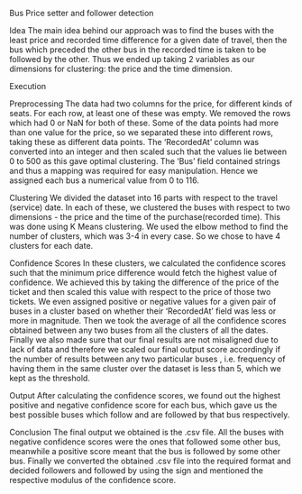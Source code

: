 Bus Price setter and follower detection


Idea                                                                                                                              The main idea behind our approach was to find the buses with the least price and recorded time difference for a given date of travel, then the bus which preceded the other bus in the recorded time is taken to be followed by the other. Thus we ended up taking 2 variables as our dimensions for clustering: the price and the time dimension.


Execution

Preprocessing                                                                                                                                                   The data had two columns for the price, for different kinds of seats. For each row, at least one of these was empty. We removed the rows which had 0 or NaN for both of these. Some of the data points had more than one value for the price, so we separated these into different rows, taking these as different data points. The ‘RecordedAt’ column was converted into an integer and then scaled such that the values lie between 0 to 500 as this gave optimal clustering. The ‘Bus’ field contained strings and thus a mapping was required for easy manipulation. Hence we assigned each bus a numerical value from 0 to 116.

Clustering                                                                                                                                                      We divided the dataset into 16 parts with respect to the travel (service) date. In each of these, we clustered the buses with respect to two dimensions - the price and the time of the purchase(recorded time). This was done using K Means clustering. We used the elbow method to find the number of clusters, which was 3-4 in every case. So we chose to have 4 clusters for each date. 

Confidence Scores                                                                                                                                              In these clusters, we calculated the confidence scores such that the minimum price difference would fetch the highest value of confidence. We achieved this by taking the difference of the price of the ticket and then scaled this value with respect to the price of those two tickets. We even assigned positive or negative values for a given pair of buses in a cluster based on whether their ‘RecordedAt’ field was less or more in magnitude. Then we took the average of all the confidence scores obtained between any two buses from all the clusters of all the dates. Finally we also made sure that our final results are not misaligned due to lack of data and therefore we scaled our final output score accordingly if the number of results between any two particular buses , i.e. frequency of having them in the same cluster over the dataset is less than 5, which we kept as the threshold.

Output                                                                                                                                                         After calculating the confidence scores, we found out the highest positive and negative confidence score for each bus, which gave us the best possible buses which follow and are followed by that bus respectively. 


Conclusion
The final output we obtained is the .csv file. All the buses with negative confidence scores were the ones that followed some other bus, meanwhile a positive score meant that the bus is followed by some other bus. Finally we converted the obtained .csv file into the required format and decided followers and followed by using the sign and mentioned the respective modulus of the confidence score.

